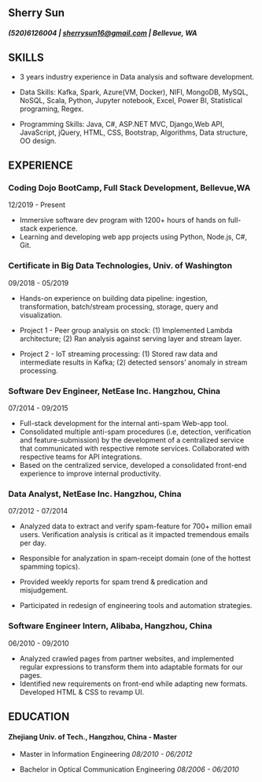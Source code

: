 
## Sherry Sun

##### (520)6126004 | sherrysun16@gmail.com | Bellevue, WA

## SKILLS

-   3 years industry experience in Data analysis and software development.

-   Data Skills: Kafka, Spark, Azure(VM, Docker), NIFI, MongoDB, MySQL, NoSQL, Scala, Python, Jupyter notebook, Excel, Power BI, Statistical programing, Regex.

-   Programming Skills: Java, C#, ASP.NET MVC, Django,Web API, JavaScript, jQuery, HTML, CSS, Bootstrap, Algorithms, Data structure, OO design.

## EXPERIENCE
### Coding Dojo BootCamp, Full Stack Development, Bellevue,WA
12/2019 - Present

-   Immersive software dev program with 1200+ hours of hands on full-stack experience.
-   Learning and developing web app projects using Python, Node.js, C#, Git.


### Certificate in Big Data Technologies, Univ. of Washington  
09/2018 - 05/2019

-   Hands-on experience on building data pipeline: ingestion, transformation, batch/stream processing, storage, query and visualization.

-   Project 1 - Peer group analysis on stock: (1) Implemented Lambda architecture; (2) Ran analysis against serving layer and stream layer.
    
-   Project 2 - IoT streaming processing: (1) Stored raw data and intermediate results in Kafka; (2) detected sensors’ anomaly in stream processing.
    

### Software Dev Engineer, NetEase Inc. Hangzhou, China
07/2014 - 09/2015

-   Full-stack development for the internal anti-spam Web-app tool. 
-   Consolidated multiple anti-spam procedures (i.e, detection, verification and feature-submission) by the development of a centralized service that communicated with respective remote services. Collaborated with respective teams for API integrations.
-   Based on the centralized service, developed a consolidated front-end experience to improve internal productivity. 

 
### Data Analyst, NetEase Inc. Hangzhou, China
 07/2012 - 07/2014

-   Analyzed data to extract and verify spam-feature for 700+ million email users. Verification analysis is critical as it impacted tremendous emails per day.
    
-   Responsible for analyzation in spam-receipt domain (one of the hottest spamming topics).
-   Provided weekly reports for spam trend & predication and misjudgement.
    
-   Participated in redesign of engineering tools and automation strategies.
    

### Software Engineer Intern, Alibaba, Hangzhou, China 
06/2010 - 09/2010

-   Analyzed crawled pages from partner websites, and implemented regular expressions to transform them into adaptable formats for our pages. 
-   Identified new requirements on front-end while adapting new formats. Developed HTML & CSS to revamp UI.
    

  

## EDUCATION

#### Zhejiang Univ. of Tech., Hangzhou, China - Master

- Master in Information Engineering *08/2010 - 06/2012*

- Bachelor in Optical Communication Engineering *08/2006 - 06/2010*
